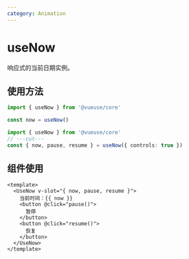 ```yaml
---
category: Animation
---
```


# useNow

响应式的当前日期实例。

## 使用方法

```ts
import { useNow } from '@vueuse/core'

const now = useNow()
```

```ts
import { useNow } from '@vueuse/core'
// ---cut---
const { now, pause, resume } = useNow({ controls: true })
```

## 组件使用

```vue
<template>
  <UseNow v-slot="{ now, pause, resume }">
    当前时间：{{ now }}
    <button @click="pause()">
      暂停
    </button>
    <button @click="resume()">
      恢复
    </button>
  </UseNow>
</template>
```
